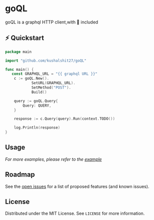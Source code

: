 # goQL
goQL is a graphql HTTP client,with :battery: included


<!-- GETTING STARTED -->
## ⚡️ Quickstart

```go
package main

import "github.com/kushalshit27/goQL"

func main() {
   const GRAPHQL_URL = "{{ graphql URL }}"
	c := goQL.New().
            SetURL(GRAPHQL_URL).
            SetMethod("POST").
            Build()

	query := goQL.Query{
		Query: QUERY,
	}

	response := c.Query(query).Run(context.TODO())

	log.Println(response)
}
```


## Usage

_For more examples, please refer to the [example](example)_



## Roadmap

See the [open issues](https://github.com/github_username/repo_name/issues) for a list of proposed features (and known issues).



## License

Distributed under the MIT License. See `LICENSE` for more information.

